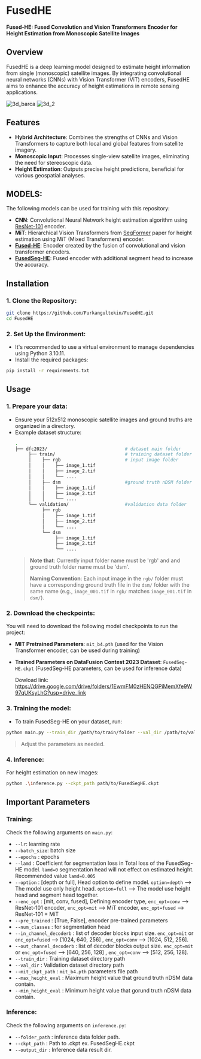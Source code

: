 # FusedHE

**Fused-HE: Fused Convolution and Vision Transformers Encoder for Height Estimation from Monoscopic Satellite Images**

## Overview

FusedHE is a deep learning model designed to estimate height information from single (monoscopic) satellite images. By integrating convolutional neural networks (CNNs) with Vision Transformer (ViT) encoders, FusedHE aims to enhance the accuracy of height estimations in remote sensing applications.

![3d_barca](https://github.com/user-attachments/assets/124da4c4-8931-4783-a90c-e812d13e2939)
![3d_2](https://github.com/user-attachments/assets/3633da4e-32c3-4854-a0d2-fffd5caa4355)

## Features

- **Hybrid Architecture**: Combines the strengths of CNNs and Vision Transformers to capture both local and global features from satellite imagery.
- **Monoscopic Input**: Processes single-view satellite images, eliminating the need for stereoscopic data.
- **Height Estimation**: Outputs precise height predictions, beneficial for various geospatial analyses.

## MODELS:
  The following models can be used for training with this repository:
  - **CNN**: Convolutional Neural Network height estimation algorithm using [ResNet-101](https://arxiv.org/abs/1512.03385) encoder.
  - **MiT**: Hierarchical Vision Transformers from [SegFormer](https://arxiv.org/abs/2105.15203) paper for height estimation using MiT (Mixed Transformers) encoder.
  - **[Fused-HE](https://open.metu.edu.tr/handle/11511/108758)**: Encoder created by the fusion of convolutional and vision transformer encoders.
  - **[FusedSeg-HE](https://open.metu.edu.tr/handle/11511/108758)**: Fused encoder with additional segment head to increase the accuracy.

## Installation

### 1. Clone the Repository:
  ```bash
  git clone https://github.com/Furkangultekin/FusedHE.git
  cd FusedHE
  ```
### 2. Set Up the Environment:
  - It's recommended to use a virtual environment to manage dependencies using Python 3.10.11.
  - Install the required packages:
  ```bash
  pip install -r requirements.txt
  ```

## Usage

### 1. Prepare your data:
  - Ensure your 512x512 monoscopic satellite images and ground truths are organized in a directory.
  - Example dataset structure:
    ```bash
    .
    ├── dfc2023/                             # dataset main folder
         ├── train/                          # training dataset folder
         │    ├── rgb                        # input image folder
         │    │    ├── image_1.tif          
         │    │    ├── image_2.tif
         │    │    └── ....
         │    ├── dsm                        #ground truth nDSM folder
         │    │    ├── image_1.tif
         │    │    ├── image_2.tif
         │    │    └── ....
         └── validation/                     #validation data folder
              ├── rgb
              │    ├── image_1.tif
              │    ├── image_2.tif
              │    └── ....
              └── dsm
                   ├── image_1.tif
                   ├── image_2.tif
                   └── ....          

    ```
    > **Note that**: Currently input folder name must be 'rgb' and and ground truth folder name must be 'dsm'.
    > 
    > **Naming Convention**: Each input image in the `rgb/` folder must have a corresponding ground truth file in the `dsm/` folder with the same name (e.g., `image_001.tif` in `rgb/` matches `image_001.tif` in `dsm/`).

### 2. Download the checkpoints:

  You will need to download the following model checkpoints to run the project:
  - **MIT Pretrained Parameters**: `mit_b4.pth` (used for the Vision Transformer encoder, can be used during training)
  - **Trained Parameters on DataFusion Contest 2023 Dataset**: `FusedSeg-HE.ckpt` (FusedSeg-HE parameters, can be used for inference data)

    Dowload link: https://drive.google.com/drive/folders/1EwmFM0zHENQGPiMemXfe9W97qUKsyLhG?usp=drive_link
  
### 3. Training the model:
  - To train FusedSeg-HE on your dataset, run:
    
  ```bash
  python main.py --train_dir /path/to/train/folder --val_dir /path/to/validation/folder --mit_ckpt_path /path/to/mit_b4.pth
  ```

  > Adjust the parameters as needed.

### 4. Inference:
   For height estimation on new images:
  ```bash
  python .\inference.py --ckpt_path path/to/FusedSegHE.ckpt
  ```

## Important Parameters
### Training:

  Check the following arguments on `main.py`:
  -  `--lr`: learning rate
  -  `--batch_size`: batch size
  -  `--epochs` : epochs
  -  `--lamd` : Coefficient for segmentation loss in Total loss of the FusedSeg-HE model. `lamd=0` segmentation head will not effect on estimated height. Recommended value `lamd=0.005`
  -  `--option` : [depth or full], Head option to define model. `option=depth` --> The model use only height head. `option=full` --> The model use height head and segment head together.
  -  `--enc_opt` : [mit, conv, fused], Defining encoder type, `enc_opt=conv` --> ResNet-101 encoder, `enc_opt=mit` --> MiT encoder, `enc_opt=fused` --> ResNet-101 + MiT
  -  `--pre_trained` : [True, False], encoder pre-trained parameters
  -  `--num_classes` : for segmentation head
  -  `--in_channel_decoderb` : list of decoder blocks input size. `enc_opt=mit` or `enc_opt=fused` --> [1024, 640, 256] , `enc_opt=conv` --> [1024, 512, 256].
  -  `--out_channel_decoderb` : list of decoder blocks output size. `enc_opt=mit` or `enc_opt=fused` --> [640, 256, 128] , `enc_opt=conv` --> [512, 256, 128].
  -  `--train_dir` : Training dataset directory path
  -  `--val_dir` : Validation dataset directory path
  -  `--mit_ckpt_path` : `mit_b4.pth` parameters file path
  -  `--max_height_eval` : Maximum height value that ground truth nDSM data contain.
  -  `--min_height_eval` : Minimum height value that gorund truth nDSM data contain.

### Inference:
  Check the following arguments on `inference.py`:
  - `--folder_path` : inference data folder path.
  - `--ckpt_path` : Path to .ckpt ex. FusedSegHE.ckpt
  - `--output_dir` : Inference data result dir.
    







